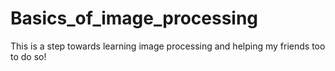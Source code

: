 # Basics_of_image_processing
This is a step towards learning image processing and helping my friends too to do so!
